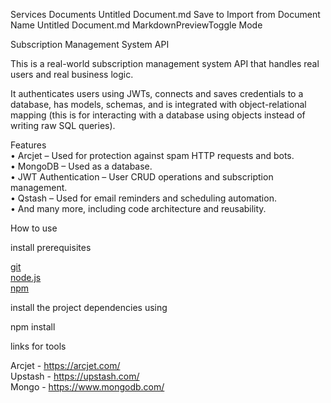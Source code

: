 Services
Documents
Untitled Document.md
Save to 
Import from 
Document Name
Untitled Document.md
MarkdownPreviewToggle Mode

<p class="has-line-data" data-line-start="0" data-line-end="1">Subscription Management System API</p>
<p class="has-line-data" data-line-start="2" data-line-end="3">This is a real-world subscription management system API that handles real users and real business logic.</p>
<p class="has-line-data" data-line-start="4" data-line-end="5">It authenticates users using JWTs, connects and saves credentials to a database, has models, schemas, and is integrated with object-relational mapping (this is for interacting with a database using objects instead of writing raw SQL queries).</p>
<p class="has-line-data" data-line-start="7" data-line-end="13">Features<br>
•   Arcjet – Used for protection against spam HTTP requests and bots.<br>
•   MongoDB – Used as a database.<br>
•   JWT Authentication – User CRUD operations and subscription management.<br>
•   Qstash – Used for email reminders and scheduling automation.<br>
•   And many more, including code architecture and reusability.</p>
<p class="has-line-data" data-line-start="15" data-line-end="16">How to use</p>
<p class="has-line-data" data-line-start="17" data-line-end="18">install prerequisites</p>
<p class="has-line-data" data-line-start="19" data-line-end="22"><a href="https://git-scm.com/downloads">git</a><br>
<a href="https://nodejs.org/en/download">node.js</a><br>
<a href="https://docs.npmjs.com/downloading-and-installing-node-js-and-npm">npm</a></p>
<p class="has-line-data" data-line-start="23" data-line-end="24">install the project dependencies using</p>
<p class="has-line-data" data-line-start="25" data-line-end="26">npm install</p>
<p class="has-line-data" data-line-start="27" data-line-end="28">links for tools</p>
<p class="has-line-data" data-line-start="29" data-line-end="32">Arcjet - <a href="https://arcjet.com/">https://arcjet.com/</a><br>
Upstash - <a href="https://upstash.com/">https://upstash.com/</a><br>
Mongo - <a href="https://www.mongodb.com/">https://www.mongodb.com/</a></p>